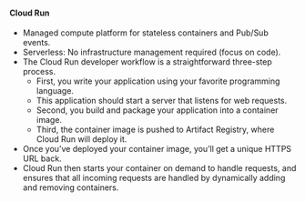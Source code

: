 #### Cloud Run
- Managed compute platform for stateless containers and Pub/Sub events.
- Serverless: No infrastructure management required (focus on code).
- The Cloud Run developer workflow is a straightforward three-step process.
	- First, you write your application using your favorite programming language.
	- This application should start a server that listens for web requests.
	- Second, you build and package your application into a container image.
	- Third, the container image is pushed to Artifact Registry, where Cloud Run will deploy it.
- Once you’ve deployed your container image, you’ll get a unique HTTPS URL back.
- Cloud Run then starts your container on demand to handle requests, and ensures that all incoming requests are handled by dynamically adding and removing containers.